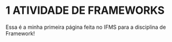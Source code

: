 # 1 ATIVIDADE DE FRAMEWORKS
 Essa é a minha primeira página feita no IFMS para a disciplina de Framework!
